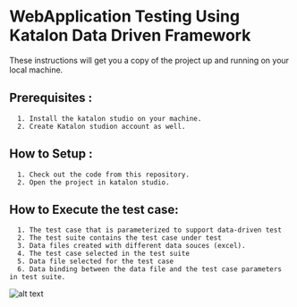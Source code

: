 # WebApplication Testing Using Katalon Data Driven Framework

These instructions will get you a copy of the project up and running on your local machine.

## Prerequisites :
      1. Install the katalon studio on your machine.
      2. Create Katalon studion account as well.
      
## How to Setup :
      1. Check out the code from this repository.
      2. Open the project in katalon studio.
      
## How to Execute the test case:
      1. The test case that is parameterized to support data-driven test
      2. The test suite contains the test case under test
      3. Data files created with different data souces (excel).
      4. The test case selected in the test suite
      5. Data file selected for the test case
      6. Data binding between the data file and the test case parameters in test suite.
      
 ![alt text](https://user-images.githubusercontent.com/24611508/69401416-0bb65c00-0d1b-11ea-81e1-b56d91688706.png)

